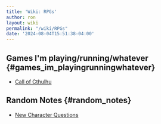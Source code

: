 ```yaml
---
title: 'Wiki: RPGs'
author: ron
layout: wiki
permalink: "/wiki/RPGs"
date: '2024-08-04T15:51:38-04:00'
---
```


## Games I\'m playing/running/whatever {#games_im_playingrunningwhatever}

-   [Call of Cthulhu](Call_of_Cthulhu "wikilink")

## Random Notes {#random_notes}

-   [New Character Questions](New_Character_Questions "wikilink")

